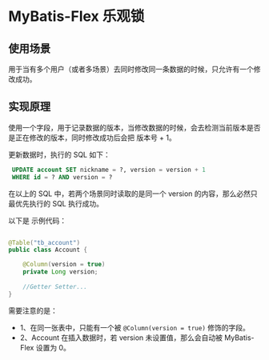 # MyBatis-Flex 乐观锁

## 使用场景

用于当有多个用户（或者多场景）去同时修改同一条数据的时候，只允许有一个修改成功。

## 实现原理

使用一个字段，用于记录数据的版本，当修改数据的时候，会去检测当前版本是否是正在修改的版本，同时修改成功后会把
版本号 + 1。

更新数据时，执行的 SQL 如下：

```sql
 UPDATE account SET nickname = ?, version = version + 1 
 WHERE id = ? AND version = ?
```

在以上的 SQL 中，若两个场景同时读取的是同一个 version 的内容，那么必然只最优先执行的 SQL 执行成功。


以下是 示例代码：

```java

@Table("tb_account")
public class Account {

    @Column(version = true)
    private Long version;
    
    //Getter Setter...
}
```
需要注意的是：

- 1、在同一张表中，只能有一个被 `@Column(version = true)` 修饰的字段。
- 2、Account 在插入数据时，若 version 未设置值，那么会自动被 MyBatis-Flex 设置为 0。